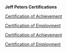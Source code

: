 **Jeff Peters Certifications**


[Certification of Achievement](/JeffPeters/CertificationOfAchievement.md#:~:text=JeffPetersCertificationOfAchievement.md)


[Certification of Employment](/JeffPeters/CertificationOfEmployment.md#:~:text=JeffPetersCertificationOfEmployment.md)

[Certification of Achievement](https://github.com/DennisMire/test2.github.io/main/JeffPeters/JeffPetersCertificationOfAchievement.png?raw=true)


[Certification of Employment](/JeffPeters/JeffPetersCertificationOfEmployment.png#:~:text=JeffPetersCertificationOfEmployment.png?raw=true)
